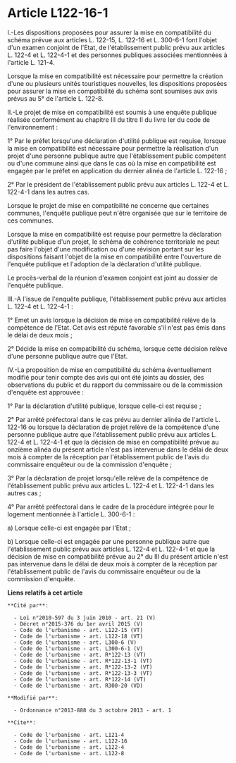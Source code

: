 # Article L122-16-1

I.-Les dispositions proposées pour assurer la mise en compatibilité du schéma prévue aux articles L. 122-15, L. 122-16 et L.
300-6-1 font l'objet d'un examen conjoint de l'Etat, de l'établissement public prévu aux articles L. 122-4 et L. 122-4-1 et
des personnes publiques associées mentionnées à l'article L. 121-4. 

Lorsque la mise en compatibilité est nécessaire pour permettre la création d'une ou plusieurs unités touristiques nouvelles,
les dispositions proposées pour assurer la mise en compatibilité du schéma sont soumises aux avis prévus au 5° de l'article
L. 122-8. 

II.-Le projet de mise en compatibilité est soumis à une enquête publique réalisée conformément au chapitre III du titre II du
livre Ier du code de l'environnement : 

1° Par le préfet lorsqu'une déclaration d'utilité publique est requise, lorsque la mise en compatibilité est nécessaire pour
permettre la réalisation d'un projet d'une personne publique autre que l'établissement public compétent ou d'une commune
ainsi que dans le cas où la mise en compatibilité est engagée par le préfet en application du dernier alinéa de l'article L.
122-16 ; 

2° Par le président de l'établissement public prévu aux articles L. 122-4 et L. 122-4-1 dans les autres cas. 

Lorsque le projet de mise en compatibilité ne concerne que certaines communes, l'enquête publique peut n'être organisée que
sur le territoire de ces communes. 

Lorsque la mise en compatibilité est requise pour permettre la déclaration d'utilité publique d'un projet, le schéma de
cohérence territoriale ne peut pas faire l'objet d'une modification ou d'une révision portant sur les dispositions faisant
l'objet de la mise en compatibilité entre l'ouverture de l'enquête publique et l'adoption de la déclaration d'utilité
publique. 

Le procès-verbal de la réunion d'examen conjoint est joint au dossier de l'enquête publique. 

III.-A l'issue de l'enquête publique, l'établissement public prévu aux articles L. 122-4 et L. 122-4-1 : 

1° Emet un avis lorsque la décision de mise en compatibilité relève de la compétence de l'Etat. Cet avis est réputé favorable
s'il n'est pas émis dans le délai de deux mois ; 

2° Décide la mise en compatibilité du schéma, lorsque cette décision relève d'une personne publique autre que l'Etat. 

IV.-La proposition de mise en compatibilité du schéma éventuellement modifié pour tenir compte des avis qui ont été joints au
dossier, des observations du public et du rapport du commissaire ou de la commission d'enquête est approuvée : 

1° Par la déclaration d'utilité publique, lorsque celle-ci est requise ; 

2° Par arrêté préfectoral dans le cas prévu au dernier alinéa de l'article L. 122-16 ou lorsque la déclaration de projet
relève de la compétence d'une personne publique autre que l'établissement public prévu aux articles L. 122-4 et L. 122-4-1 et
que la décision de mise en compatibilité prévue au onzième alinéa du présent article n'est pas intervenue dans le délai de
deux mois à compter de la réception par l'établissement public de l'avis du commissaire enquêteur ou de la commission
d'enquête ; 

3° Par la déclaration de projet lorsqu'elle relève de la compétence de l'établissement public prévu aux articles L. 122-4 et
L. 122-4-1 dans les autres cas ; 

4° Par arrêté préfectoral dans le cadre de la procédure intégrée pour le logement mentionnée à l'article L. 300-6-1 : 

a) Lorsque celle-ci est engagée par l'Etat ; 

b) Lorsque celle-ci est engagée par une personne publique autre que l'établissement public prévu aux articles L. 122-4 et L.
122-4-1 et que la décision de mise en compatibilité prévue au 2° du III du présent article n'est pas intervenue dans le délai
de deux mois à compter de la réception par l'établissement public de l'avis du commissaire enquêteur ou de la commission
d'enquête.

**Liens relatifs à cet article**

	**Cité par**:

	  - Loi n°2010-597 du 3 juin 2010 - art. 21 (V)
	  - Décret n°2015-376 du 1er avril 2015 (V)
	  - Code de l'urbanisme - art. L122-15 (VT)
	  - Code de l'urbanisme - art. L122-18 (VT)
	  - Code de l'urbanisme - art. L300-6 (V)
	  - Code de l'urbanisme - art. L300-6-1 (V)
	  - Code de l'urbanisme - art. R*122-13 (VT)
	  - Code de l'urbanisme - art. R*122-13-1 (VT)
	  - Code de l'urbanisme - art. R*122-13-2 (VT)
	  - Code de l'urbanisme - art. R*122-13-3 (VT)
	  - Code de l'urbanisme - art. R*122-14 (VT)
	  - Code de l'urbanisme - art. R300-20 (VD)

	**Modifié par**:

	  - Ordonnance n°2013-888 du 3 octobre 2013 - art. 1

	**Cite**:

	  - Code de l'urbanisme - art. L121-4
	  - Code de l'urbanisme - art. L122-16
	  - Code de l'urbanisme - art. L122-4
	  - Code de l'urbanisme - art. L122-8
